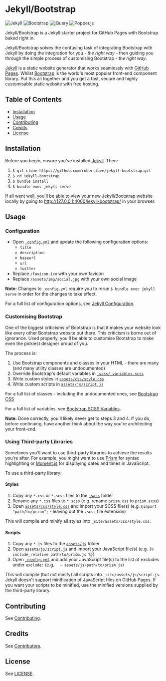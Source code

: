# Jekyll/Bootstrap

![Jekyll](https://img.shields.io/badge/jekyll-v3.9.0-3F1F1F.svg)
![Bootstrap](https://img.shields.io/badge/bootstrap-v4.5.3-563d7c.svg)
![jQuery](https://img.shields.io/badge/jquery-v3.5.1-0769ad.svg)
![Popper.js](https://img.shields.io/badge/popper-v2.5.3-21b2a6.svg)

Jekyll/Bootstrap is a Jekyll starter project for GitHub Pages with Bootstrap baked right in.

Jekyll/Bootstrap solves the confusing task of integrating Bootstrap with Jekyll by doing the integration for you - *the right way* - then guiding you through the simple process of customising Bootstrap - *the right way*.

[Jekyll](https://jekyllrb.com/) is a static website generator that works seamlessly with [GitHub Pages](https://pages.github.com/). Whilst [Bootstrap](https://getbootstrap.com/) is the world's most popular front-end component library. Put this all together and you get a fast, secure and highly customisable static website with free hosting.

## Table of Contents

- [Installation](#installation)
- [Usage](#usage)
- [Contributing](#contributing)
- [Credits](#credits)
- [License](#license)

## Installation

Before you begin, ensure you've installed [Jekyll](https://jekyllrb.com/). Then:

1. `$ git clone https://github.com/robertlove/jekyll-bootstrap.git`
1. `$ cd jekyll-bootstrap`
1. `$ bundle install`
1. `$ bundle exec jekyll serve`

If all went well, you'll be able to view your new Jekyll/Bootstrap website locally by going to http://127.0.0.1:4000/jekyll-bootstrap/ in your browser.

## Usage

### Configuration

- Open [`_config.yml`](_config.yml) and update the following configuration options:
  - `title`
  - `description`
  - `baseurl`
  - `url`
  - `twitter`
- Replace `/favicon.ico` with your own favicon
- Replace `/assets/img/social.jpg` with your own social image

**Note:** Changes to `_config.yml` require you to rerun `$ bundle exec jekyll serve` in order for the changes to take effect.

For a full list of configuration options, see [Jekyll Configuration](https://jekyllrb.com/docs/configuration/).

### Customising Bootstrap

One of the biggest criticisms of Bootstrap is that it makes your website look like every other Bootstrap website out there. This criticism is borne out of ignorance. Used properly, you'll be able to customise Bootstrap to make even the pickiest designer proud of you.

The process is:

1. Use Bootstrap components and classes in your HTML - there are many (and many utility classes are undocumented)
1. Override Bootstrap's default variables in [`_sass/_variables.scss`](_sass/_variables.scss)
1. Write custom styles in [`assets/css/style.css`](assets/css/style.scss)
1. Write custom scripts in [`assets/js/script.js`](assets/js/script.js)

For a full list of classes - including the undocumented ones, see [Bootstrap CSS](https://github.com/twbs/bootstrap/blob/master/dist/css/bootstrap.css)

For a full list of variables, see [Bootstrap SCSS Variables](https://github.com/twbs/bootstrap/blob/master/scss/_variables.scss).

**Note:** Done correctly, you'll likely never get to steps 3 and 4. If you do, before continuing, have another think about the way you're architecting your front-end.

### Using Third-party Libraries

Sometimes you'll want to use third-party libraries to achieve the results you're after. For example, you might want to use [Prism](https://prismjs.com/) for syntax highlighting or [Moment.js](https://momentjs.com/) for displaying dates and times in JavaScript.

To use a third-party library:

#### Styles

1. Copy any `*.css` or `*.scss` files to the [`_sass`](_sass) folder
1. Rename any `*.css` files to `*.scss` (e.g. rename `prism.css` to `prism.scss`)
1. Open [`assets/css/style.css`](assets/css/style.scss) and import your SCSS file(s) (e.g. `@import "path/to/prism";` - leaving out the `.scss` file extension)

This will compile and minify all styles into `_site/assets/css/style.css`.

#### Scripts

1. Copy any `*.js` files to the [`assets/js`](assets/js) folder
1. Open [`assets/js/script.js`](assets/js/script.js) and import your JavaScript file(s) (e.g. `{% include_relative path/to/prism.js %}`)
1. Open [`_config.yml`](_config.yml) and add your JavaScript file(s) to the list of excludes under `exclude:` (e.g. `  - assets/js/path/to/prism.js`)

This will compile (but not minify) all scripts into `_site/assets/js/script.js`. Jekyll doesn't support minification of JavaScript files on GitHub Pages. If you want your scripts to be minified, use the minified versions supplied by the third-party library.

## Contributing

See [Contributing](https://github.com/robertlove/.github/blob/master/CONTRIBUTING.md).

## Credits

See [Contributors](https://github.com/robertlove/jekyll-bootstrap/graphs/contributors).

## License

See [LICENSE](LICENSE).

